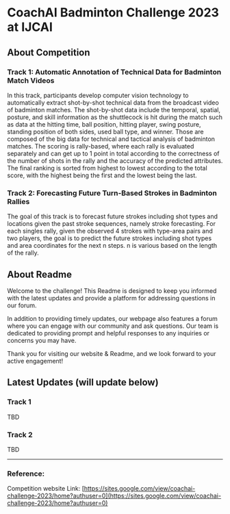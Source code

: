 # CoachAI Badminton Challenge 2023 at IJCAI
## About Competition

### Track 1: Automatic Annotation of Technical Data for Badminton Match Videos
In this track, participants develop computer vision technology to automatically extract shot-by-shot technical data from the broadcast video of badminton matches. The shot-by-shot data include the temporal, spatial, posture, and skill information as the shuttlecock is hit during the match such as data at the hitting time, ball position, hitting player, swing posture, standing position of both sides, used ball type, and winner. Those are composed of the big data for technical and tactical analysis of badminton matches. The scoring is rally-based, where each rally is evaluated separately and can get up to 1 point in total according to the correctness of the number of shots in the rally and the accuracy of the predicted attributes. The final ranking is sorted from highest to lowest according to the total score, with the highest being the first and the lowest being the last.

### Track 2: Forecasting Future Turn-Based Strokes in Badminton Rallies
The goal of this track is to forecast future strokes including shot types and locations given the past stroke sequences, namely stroke forecasting. For each singles rally, given the observed 4 strokes with type-area pairs and two players, the goal is to predict the future strokes including shot types and area coordinates for the next n steps. n is various based on the length of the rally.

## About Readme

Welcome to the challenge! This Readme is designed to keep you informed with the latest updates and provide a platform for addressing questions in our forum.

In addition to providing timely updates, our webpage also features a forum where you can engage with our community and ask questions. Our team is dedicated to providing prompt and helpful responses to any inquiries or concerns you may have. 

Thank you for visiting our website & Readme, and we look forward to your active engagement!

## Latest Updates (will update below)
### Track 1
TBD
### Track 2
TBD

---
### Reference:
Competition website Link: [https://sites.google.com/view/coachai-challenge-2023/home?authuser=0](https://sites.google.com/view/coachai-challenge-2023/home?authuser=0)